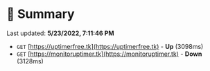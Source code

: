 # 📖 Summary
Last updated: **5/23/2022, 7:11:46 PM**

- `GET` [https://uptimerfree.tk](https://uptimerfree.tk) - **Up** (3098ms)
- `GET` [https://monitoruptimer.tk](https://monitoruptimer.tk) - **Down** (3128ms)

